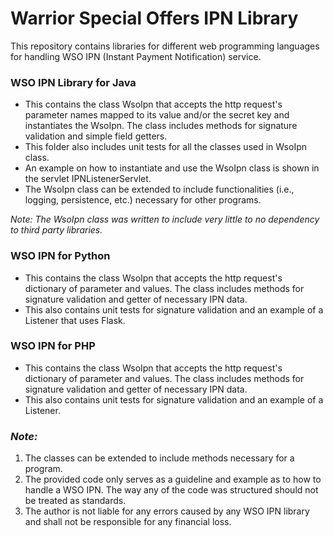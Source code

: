 # Warrior Special Offers IPN Library

This repository contains libraries for different web programming languages for handling WSO IPN (Instant  Payment Notification) service.

### WSO IPN Library for Java
- This contains the class WsoIpn that accepts the http request's parameter names mapped to its value and/or the secret key and instantiates the WsoIpn. The class includes methods for signature validation and simple field getters.
- This folder also includes unit tests for all the classes used in WsoIpn class.
- An example on how to instantiate and use the WsoIpn class is shown in the servlet IPNListenerServlet.
- The WsoIpn class can be extended to include functionalities (i.e., logging, persistence, etc.) necessary for other programs.

*Note: The WsoIpn class was written to include very little to no dependency to third party libraries.*

### WSO IPN for Python
- This contains the class WsoIpn that accepts the http request's dictionary of parameter and values. The class includes methods for signature validation and getter of necessary IPN data.
- This also contains unit tests for signature validation and an example of a Listener that uses Flask.

### WSO IPN for PHP
- This contains the class WsoIpn that accepts the http request's dictionary of parameter and values. The class includes methods for signature validation and getter of necessary IPN data.
- This also contains unit tests for signature validation and an example of a Listener.

### *Note:*
1. The classes can be extended to include methods necessary for a program.
2. The provided code only serves as a guideline and example as to how to handle a WSO IPN. The way any of the code was structured should not be treated as standards.
3. The author is not liable for any errors caused by any WSO IPN library and shall not be responsible for any financial loss.
